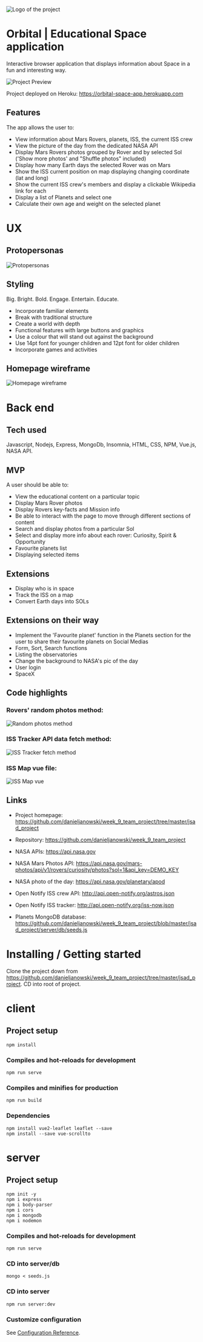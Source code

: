 ![Logo of the project](https://github.com/danieljanowski/week_9_team_project/blob/master/wireframes/template.png)

# Orbital | Educational Space application

Interactive browser application that displays information about Space in a fun and interesting way.

![Project Preview](https://github.com/danieljanowski/JavascriptProject/blob/master/Orbital720p.gif)

Project deployed on Heroku: https://orbital-space-app.herokuapp.com

## Features

The app allows the user to:
* View information about Mars Rovers, planets, ISS, the current ISS crew
* View the picture of the day from the dedicated NASA API
* Display Mars Rovers photos grouped by Rover and by selected Sol ('Show more photos' and "Shuffle photos" included)
* Display how many Earth days the selected Rover was on Mars
* Show the ISS current position on map displaying changing coordinate (lat and long)
* Show the current ISS crew's members and display a clickable Wikipedia link for each
* Display a list of Planets and select one
* Calculate their own age and weight on the selected planet


# UX

## Protopersonas

![Protopersonas](https://github.com/danieljanowski/JavascriptProject/blob/master/protopersonas.png)

## Styling

Big. Bright. Bold.
Engage. Entertain. Educate.

- Incorporate familiar elements
- Break with traditional structure
- Create a world with depth
- Functional features with large buttons and graphics
- Use a colour that will stand out against the background
- Use 14pt font for younger children and 12pt font for older children
- Incorporate games and activities


## Homepage wireframe

![Homepage wireframe](https://github.com/danieljanowski/week_9_team_project/blob/master/wireframes/planet-content-extension.png)


# Back end

## Tech used

Javascript, Nodejs, Express, MongoDb, Insomnia, HTML, CSS, NPM, Vue.js, NASA API.

## MVP

A user should be able to:

- View the educational content on a particular topic
- Display Mars Rover photos
- Display Rovers key-facts and Mission info
- Be able to interact with the page to move through different sections of content
- Search and display photos from a particular Sol
- Select and display more info about each rover: Curiosity, Spirit & Opportunity
- Favourite planets list
- Displaying selected items

## Extensions

- Display who is in space
- Track the ISS on a map
- Convert Earth days into SOLs

## Extensions on their way

- Implement the 'Favourite planet' function in the Planets section for the user to share their favourite planets on Social Medias
- Form, Sort, Search functions
- Listing the observatories
- Change the background to NASA's pic of the day
- User login
- SpaceX

## Code highlights

### Rovers' random photos method:
![Random photos method](https://github.com/danieljanowski/week_9_team_project/blob/master/code/Orbital_code_random_photos.png)



### ISS Tracker API data fetch method:
![ISS Tracker fetch method](https://github.com/danieljanowski/week_9_team_project/blob/master/code/Orbital_code_iss_tracker_fetch.png)



### ISS Map vue file:
![ISS Map vue](https://github.com/danieljanowski/week_9_team_project/blob/master/code/Orbital_code_iss_map_vue.png)


## Links

- Project homepage: https://github.com/danieljanowski/week_9_team_project/tree/master/jsad_project
- Repository: https://github.com/danieljanowski/week_9_team_project

- NASA APIs: https://api.nasa.gov
- NASA Mars Photos API: https://api.nasa.gov/mars-photos/api/v1/rovers/curiosity/photos?sol=1&api_key=DEMO_KEY
- NASA photo of the day: https://api.nasa.gov/planetary/apod
- Open Notify ISS crew API: http://api.open-notify.org/astros.json
- Open Notify ISS tracker: http://api.open-notify.org/iss-now.json
- Planets MongoDB database: https://github.com/danieljanowski/week_9_team_project/blob/master/jsad_project/server/db/seeds.js


# Installing / Getting started

Clone the project down from https://github.com/danieljanowski/week_9_team_project/tree/master/jsad_project.
CD into root of project.

# client

## Project setup
```
npm install
```

### Compiles and hot-reloads for development
```
npm run serve
```

### Compiles and minifies for production
```
npm run build
```

### Dependencies
```
npm install vue2-leaflet leaflet --save
npm install --save vue-scrollto
```

# server

## Project setup
```
npm init -y
npm i express
npm i body-parser
npm i cors
npm i mongodb
npm i nodemon
```

### Compiles and hot-reloads for development
```
npm run serve
```
### CD into server/db
```
mongo < seeds.js
```
### CD into server
```
npm run server:dev
```

### Customize configuration
See [Configuration Reference](https://cli.vuejs.org/config/).

